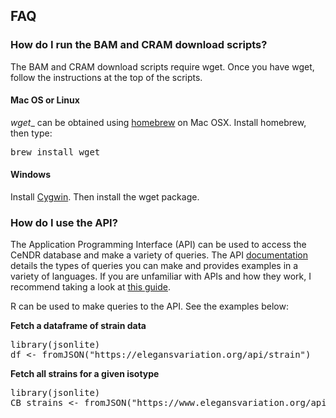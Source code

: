 ## FAQ 

### How do I run the BAM and CRAM download scripts? 
The BAM and CRAM download scripts require wget. Once you have wget, follow the instructions at the top of the scripts.

#### Mac OS or Linux

_wget__ can be obtained using <a href="http://brew.sh/">homebrew</a> on Mac OSX. Install homebrew, then type:

<pre>
brew install wget
</pre>

#### Windows

Install [Cygwin](www.cygwin). Then install the wget package.


### How do I use the API?

The Application Programming Interface (API) can be used to access the CeNDR database and make a variety of queries. The API [documentation](http://docs.elegansvariation.apiary.io/) details the types of queries you can make and provides examples in a variety of languages. If you are unfamiliar with APIs and how they work, I recommend taking a look at [this guide](https://sunlightfoundation.com/blog/2015/09/08/what-are-apis-why-they-matter-and-how-to-use-them/). 

R can be used to make queries to the API. See the examples below:

__Fetch a dataframe of strain data__

<pre>
library(jsonlite)
df <- fromJSON("https://elegansvariation.org/api/strain")
</pre>

__Fetch all strains for a given isotype__

<pre>
library(jsonlite)
CB_strains <- fromJSON("https://www.elegansvariation.org/api/strain/isotype/CB4856")
</pre>